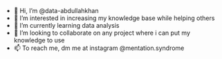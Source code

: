 - 👋 Hi, I’m @data-abdullahkhan
- 👀 I’m interested in increasing my knowledge base while helping others
- 🌱 I’m currently learning data analysis
- 💞️ I’m looking to collaborate on any project where i can put my knowledge to use 
- 📫 To reach me, dm me at instagram @mentation.syndrome

<!---
data-abdullahkhan/data-abdullahkhan is a ✨ special ✨ repository because its `README.md` (this file) appears on your GitHub profile.
You can click the Preview link to take a look at your changes.
--->
